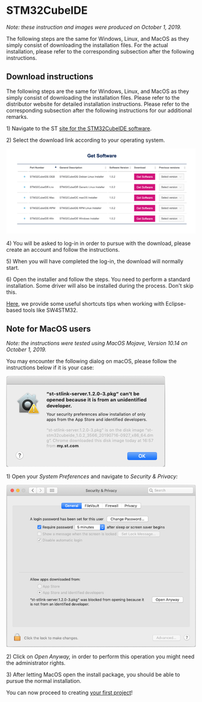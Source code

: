 # STM32CubeIDE

_Note: these instruction and images were produced on October 1, 2019._

The following steps are the same for Windows, Linux, and MacOS as they simply consist of downloading the installation files. For the actual installation, please refer to the corresponding subsection after the following instructions.

## Download instructions

The following steps are the same for Windows, Linux, and MacOS as they simply consist of downloading the installation files. Please refer to the distributor website for detailed installation instructions. Please refer to the corresponding subsection after the following instructions for our additional remarks.

1\) Navigate to the ST [site for the STM32CubeIDE software](https://www.st.com/en/development-tools/stm32cubeide.html).

2\) Select the download link according to your operating system.

![](../../.gitbook/assets/screenshot-2019-09-25-at-12.14.38-2.png)

4\) You will be asked to log-in in order to pursue with the download, please create an account and follow the instructions.

5\) When you will have completed the log-in, the download will normally start.

6\) Open the installer and follow the steps. You need to perform a standard installation. Some driver will also be installed during the process. Don't skip this.

[Here](eclipse_tips.md), we provide some useful shortcuts tips when working with Eclipse-based tools like SW4STM32.

## Note for MacOS users

_Note: the instructions were tested using MacOS Mojave, Version 10.14 on October 1, 2019._

You may encounter the following dialog on macOS, please follow the instructions below if it is your case:

![](../../.gitbook/assets/screenshot-2019-09-25-at-17.06.48.png)

1\) Open your _System Preferences_ and navigate to _Security & Privacy:_

![](../../.gitbook/assets/screenshot-2019-09-25-at-17.07.27.png)

2\) Click on _Open Anyway,_ in order to perform this operation you might need the administrator rights.

3\) After letting MacOS open the install package, you should be able to pursue the normal installation.

You can now proceed to creating [your first project](../instructions.md)!

